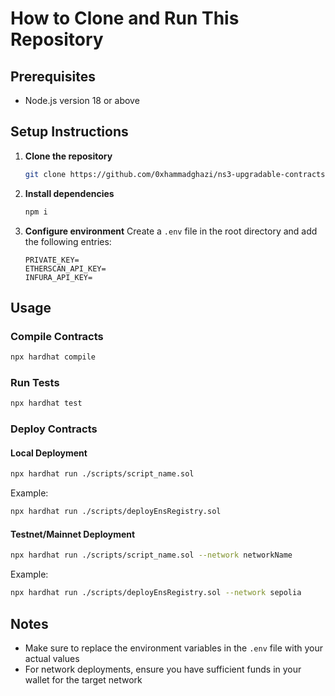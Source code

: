 # How to Clone and Run This Repository

## Prerequisites
- Node.js version 18 or above

## Setup Instructions

1. **Clone the repository**
   ```bash
   git clone https://github.com/0xhammadghazi/ns3-upgradable-contracts.git
   ```

2. **Install dependencies**
   ```bash
   npm i
   ```

3. **Configure environment**
   Create a `.env` file in the root directory and add the following entries:
   ```
   PRIVATE_KEY=
   ETHERSCAN_API_KEY=
   INFURA_API_KEY=
   ```

## Usage

### Compile Contracts
```bash
npx hardhat compile
```

### Run Tests
```bash
npx hardhat test
```

### Deploy Contracts

#### Local Deployment
```bash
npx hardhat run ./scripts/script_name.sol
```
Example:
```bash
npx hardhat run ./scripts/deployEnsRegistry.sol
```

#### Testnet/Mainnet Deployment
```bash
npx hardhat run ./scripts/script_name.sol --network networkName
```
Example:
```bash
npx hardhat run ./scripts/deployEnsRegistry.sol --network sepolia
```

## Notes
- Make sure to replace the environment variables in the `.env` file with your actual values
- For network deployments, ensure you have sufficient funds in your wallet for the target network